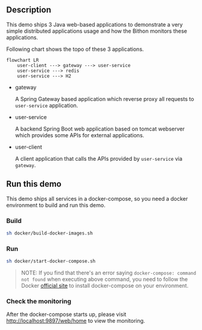 
## Description

This demo ships 3 Java web-based applications to demonstrate a very simple distributed applications usage and how the Bithon monitors these applications.

Following chart shows the topo of these 3 applications.
```mermaid
flowchart LR
    user-client ---> gateway ---> user-service
    user-service ---> redis
    user-service ---> H2
```

- gateway
    
    A Spring Gateway based application which reverse proxy all requests to `user-service` application.

- user-service

    A backend Spring Boot web application based on tomcat webserver which provides some APIs for external applications.

- user-client

    A client application that calls the APIs provided by `user-service` via `gateway`.


## Run this demo

This demo ships all services in a docker-compose, so you need a docker environment to build and run this demo.

### Build

```bash
sh docker/build-docker-images.sh
```

### Run

```bash
sh docker/start-docker-compose.sh
```

> NOTE: If you find that there's an error saying `docker-compose: command not found` when executing above command, you need to follow the Docker [official site](https://docs.docker.com/compose/install/) to install docker-compose on your environment. 

### Check the monitoring

After the docker-compose starts up, please visit [http://localhost:9897/web/home](http://localhost:9897/web/home) to view the monitoring.

